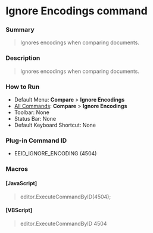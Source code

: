 # Ignore Encodings command

### Summary

> Ignores encodings when comparing documents.

### Description

> Ignores encodings when comparing documents.

### How to Run

- Default Menu: **Compare** \> **Ignore Encodings**
- [All Commands](../tools/all_commands): **Compare** \> **Ignore Encodings**
- Toolbar: None
- Status Bar: None
- Default Keyboard Shortcut: None

### Plug-in Command ID

- EEID\_IGNORE\_ENCODING (4504)

### Macros

#### \[JavaScript\]

> editor.ExecuteCommandByID(4504);

#### \[VBScript\]

> editor.ExecuteCommandByID 4504
